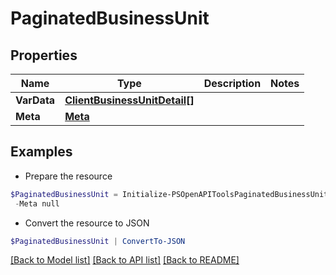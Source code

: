# PaginatedBusinessUnit
## Properties

Name | Type | Description | Notes
------------ | ------------- | ------------- | -------------
**VarData** | [**ClientBusinessUnitDetail[]**](ClientBusinessUnitDetail.md) |  | 
**Meta** | [**Meta**](Meta.md) |  | 

## Examples

- Prepare the resource
```powershell
$PaginatedBusinessUnit = Initialize-PSOpenAPIToolsPaginatedBusinessUnit  -VarData null `
 -Meta null
```

- Convert the resource to JSON
```powershell
$PaginatedBusinessUnit | ConvertTo-JSON
```

[[Back to Model list]](../README.md#documentation-for-models) [[Back to API list]](../README.md#documentation-for-api-endpoints) [[Back to README]](../README.md)

